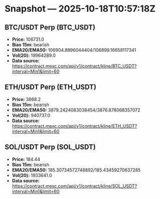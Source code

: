 # Snapshot — 2025-10-18T10:57:18Z

## BTC/USDT Perp (BTC_USDT)
- **Price:** 106731.0
- **Bias 15m:** bearish
- **EMA20/EMA50:** 106904.8896044404/106899.16658117341
- **Vol(20):** 19964289.0
- **Data source:** https://contract.mexc.com/api/v1/contract/kline/BTC_USDT?interval=Min1&limit=60

## ETH/USDT Perp (ETH_USDT)
- **Price:** 3868.2
- **Bias 15m:** bearish
- **EMA20/EMA50:** 3879.2424083038454/3876.878068357072
- **Vol(20):** 940737.0
- **Data source:** https://contract.mexc.com/api/v1/contract/kline/ETH_USDT?interval=Min1&limit=60

## SOL/USDT Perp (SOL_USDT)
- **Price:** 184.44
- **Bias 15m:** bearish
- **EMA20/EMA50:** 185.30734572748892/185.43459270637285
- **Vol(20):** 1933641.0
- **Data source:** https://contract.mexc.com/api/v1/contract/kline/SOL_USDT?interval=Min1&limit=60
